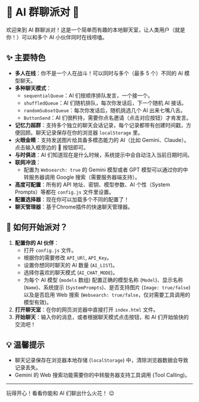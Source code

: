 # 🤖 AI 群聊派对 🎉

欢迎来到 AI 群聊派对！这是一个简单而有趣的本地聊天室，让人类用户（就是你！）可以和多个 AI 小伙伴同时在线唠嗑。

## ✨ 主要特色

*   **多人在线**：你不是一个人在战斗！可以同时与多个（最多 5 个）不同的 AI 模型聊天。
*   **多种聊天模式**：
    *   `sequentialQueue`：AI 们按顺序排队发言，一个接一个。
    *   `shuffledQueue`：AI 们随机排队，每次你发话后，下一个随机 AI 接话。
    *   `randomSubsetQueue`：每次你发话后，随机挑选几个 AI 出来七嘴八舌。
    *   `ButtonSend`：AI 们很矜持，需要你点名邀请（点击对应按钮）才肯发言。
*   **记忆力超群**：支持多个独立的聊天会话记录，每个记录都带有创建时间戳，方便回顾。聊天记录保存在你的浏览器 `localStorage` 里。
*   **火眼金睛**：支持发送图片给具备多模态能力的 AI（比如 Gemini、Claude）。点击输入框旁边的 📎 按钮即可。
*   **与时俱进**：AI 们知道现在是什么时候，系统提示中会自动注入当前日期时间。
*   **联网冲浪**：
    *   配置为 `Websearch: true` 的 Gemini 模型或者 GPT 模型可以通过你的中转服务器调用 Google 搜索（需要服务器端支持）。
*   **高度可配置**：所有的 API 地址、密钥、模型参数、AI 个性（System Prompts）等都在 `config.js` 文件里设置。
*   **配置选择器**：现在你可以加载多个不同的配置了！
*   **聊天管理器**：基于Chrome插件的快速聊天管理器。

## 🚀 如何开始派对？

1.  **配置你的 AI 伙伴**：
    *   打开 `config.js` 文件。
    *   根据你的需要修改 `API_URl`, `API_Key`。
    *   设置你想同时聊天的 AI 数量 (`AI_LIST`)。
    *   选择你喜欢的聊天模式 (`AI_CHAT_MODE`)。
    *   为每个 AI 模型 (`models` 数组) 配置正确的模型名称 (`Model`)、显示名称 (`Name`)、系统提示 (`SystemPrompts`)、是否支持图片 (`Image: true/false`) 以及是否启用 Web 搜索 (`Websearch: true/false`，仅对需要工具调用的模型有效)。
2.  **打开聊天室**：在你的网页浏览器中直接打开 `index.html` 文件。
3.  **开始聊天**：输入你的消息，或者根据聊天模式点击按钮，和 AI 们开始愉快的交流吧！

## 💡 温馨提示

*   聊天记录保存在浏览器本地存储 (`localStorage`) 中，清除浏览器数据会导致记录丢失。
*   Gemini 的 Web 搜索功能需要你的中转服务器支持工具调用 (Tool Calling)。

---

玩得开心！看看你能和 AI 们聊出什么火花！ 😉
